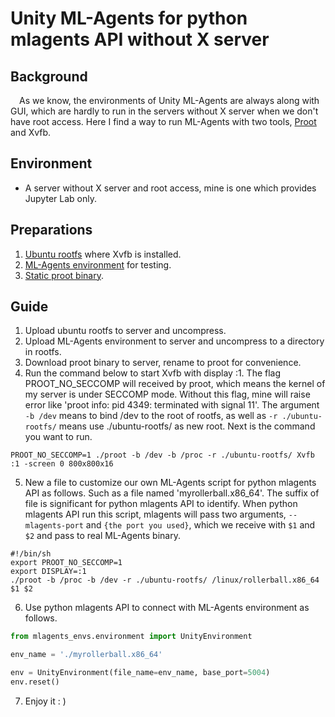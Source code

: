 # Unity ML-Agents for python mlagents API without X server
## Background
&ensp;&ensp;As we know, the environments of Unity ML-Agents are always along with GUI, which are hardly to run in the servers without X server when we don't have root access. Here I find a way to run ML-Agents with two tools, [Proot](https://proot-me.github.io/) and Xvfb.

## Environment
- A server without X server and root access, mine is one which provides Jupyter Lab only.

## Preparations
1. [Ubuntu rootfs](https://drive.google.com/file/d/1tUv06pQkeH-GTSIhlKJJrd4kEIxlNGD8/view?usp=sharing) where Xvfb is installed. 
2. [ML-Agents environment](https://drive.google.com/file/d/1wCSq-0BAa_vXpOD4KIwvkKFJw1SKuMpS/view?usp=sharing) for testing.
3. [Static proot binary](https://github.com/proot-me/proot-static-build/releases/download/v5.1.1/proot_5.1.1_x86_64_rc2).

## Guide
1. Upload ubuntu rootfs to server and uncompress.
2. Upload ML-Agents environment to server and uncompress to a directory in rootfs.
3. Download proot binary to server, rename to proot for convenience.
4. Run the command below to start Xvfb with display :1. The flag PROOT_NO_SECCOMP will received by proot, which means the kernel of my server is under SECCOMP mode. Without this flag, mine will raise error like 'proot info: pid 4349: terminated with signal 11'. The argument `-b /dev` means to bind /dev to the root of rootfs, as well as `-r ./ubuntu-rootfs/` means use ./ubuntu-rootfs/ as new root. Next is the command you want to run.

`PROOT_NO_SECCOMP=1 ./proot -b /dev -b /proc -r ./ubuntu-rootfs/ Xvfb :1 -screen 0 800x800x16`

5. New a file to customize our own ML-Agents script for python mlagents API as follows. Such as a file named 'myrollerball.x86_64'. The suffix of file is significant for python mlagents API to identify. When python mlagents API run this script, mlagents will pass two arguments, `--mlagents-port` and `{the port you used}`, which we receive with `$1` and `$2` and pass to real ML-Agents binary.
```shell
#!/bin/sh
export PROOT_NO_SECCOMP=1
export DISPLAY=:1
./proot -b /proc -b /dev -r ./ubuntu-rootfs/ /linux/rollerball.x86_64 $1 $2
```

6. Use python mlagents API to connect with ML-Agents environment as follows.
```python
from mlagents_envs.environment import UnityEnvironment

env_name = './myrollerball.x86_64'

env = UnityEnvironment(file_name=env_name, base_port=5004)
env.reset()
```
7. Enjoy it : )
